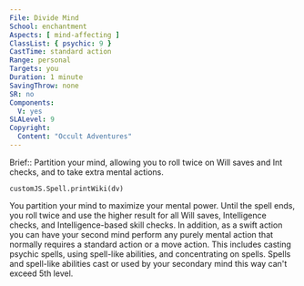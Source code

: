 ```yaml
---
File: Divide Mind
School: enchantment
Aspects: [ mind-affecting ]
ClassList: { psychic: 9 }
CastTime: standard action
Range: personal
Targets: you
Duration: 1 minute
SavingThrow: none
SR: no
Components:
  V: yes
SLALevel: 9
Copyright:
  Content: "Occult Adventures"
---
```

Brief:: Partition your mind, allowing you to roll twice on Will saves and Int checks, and to take extra mental actions.

```dataviewjs
customJS.Spell.printWiki(dv)
```

You partition your mind to maximize your mental power. Until the spell ends, you roll twice and use the higher result for all Will saves, Intelligence checks, and Intelligence-based skill checks. In addition, as a swift action you can have your second mind perform any purely mental action that normally requires a standard action or a move action. This includes casting psychic spells, using spell-like abilities, and concentrating on spells. Spells and spell-like abilities cast or used by your secondary mind this way can't exceed 5th level.
